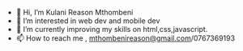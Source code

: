 - 👋 Hi, I’m Kulani Reason Mthombeni
- 👀 I’m interested in web dev and mobile dev
- 🌱 I’m currently improving my skills on html,css,javascript.
- 📫 How to reach me , mthombenireason@gmail.com/0767369193

<!---
Prof-KR/Prof-KR is a ✨ special ✨ repository because its `README.md` (this file) appears on your GitHub profile.
You can click the Preview link to take a look at your changes.
--->
